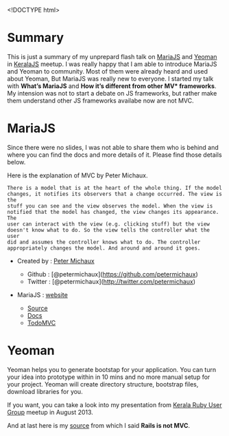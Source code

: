 &lt;!DOCTYPE html&gt;

Summary
=======

This is just a summary of my unprepard flash talk on [MariaJS](http://peter.michaux.ca/maria/) and [Yeoman](http://yeoman.io) in [KeralaJS](http://keralajs.org) meetup. I was really happy that I am able to introduce MariaJS and Yeoman to community. Most of them were already heard and used about Yeoman, But MariaJS was really new to everyone. I started my talk with **What’s MariaJS** and **How it’s different from other MV\* frameworks**. My intension was not to start a debate on JS frameworks, but rather make them understand other JS frameworks availabe now are not MVC.

MariaJS
=======

Since there were no slides, I was not able to share them who is behind and where you can find the docs and more details of it. Please find those details below.

Here is the explanation of MVC by Peter Michaux.

    There is a model that is at the heart of the whole thing. If the model
    changes, it notifies its observers that a change occurred. The view is the
    stuff you can see and the view observes the model. When the view is
    notified that the model has changed, the view changes its appearance. The
    user can interact with the view (e.g. clicking stuff) but the view
    doesn't know what to do. So the view tells the controller what the user
    did and assumes the controller knows what to do. The controller
    appropriately changes the model. And around and around it goes.

-   Created by : [Peter Michaux](http://peter.michaux.ca/)

    -   Github : <span class="citation" data-cites="petermichaux">\[@petermichaux\]</span>(https://github.com/petermichaux)
    -   Twitter : <span class="citation" data-cites="petermichaux">\[@petermichaux\]</span>(http://twitter.com/petermichaux)

-   MariaJS : [website](http://peter.michaux.ca/maria/)
    -   [Source](https://github.com/petermichaux/maria)
    -   [Docs](http://peter.michaux.ca/maria/api/maria.html)
    -   [TodoMVC](http://todomvc.com/architecture-examples/maria/)

Yeoman
======

Yeoman helps you to generate bootstap for your application. You can turn your idea into prototype within in 10 mins and no more manual setup for your project. Yeoman will create directory structure, bootstrap files, download libraries for you.

If you want, you can take a look into my presentation from [Kerala Ruby User Group](http://krug.github.io) meetup in August 2013.

And at last here is my [source](http://andrzejonsoftware.blogspot.in/2011/09/rails-is-not-mvc.html) from which I said **Rails is not MVC**.
